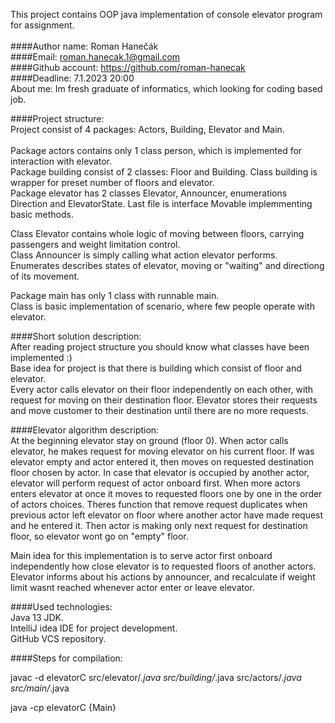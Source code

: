 This project contains OOP java implementation of console elevator program for assignment. <br />
<br />
####Author name: Roman Hanečák <br />
####Email: roman.hanecak.1@gmail.com <br />
####Github account: https://github.com/roman-hanecak <br />
####Deadline: 7.1.2023 20:00 <br />
About me: Im fresh graduate of informatics, which looking for coding based job.<br />


####Project structure: <br />
Project consist of 4 packages: Actors, Building, Elevator and Main. <br />
<br />
Package actors contains only 1 class person, which is implemented
for interaction with elevator.<br />
Package building consist of 2 classes: Floor and Building.
Class building is wrapper for preset number of floors and elevator.
<br />
Package elevator has 2 classes Elevator, Announcer, enumerations
Direction and ElevatorState. Last file is interface Movable implemmenting basic methods.

Class Elevator contains whole logic of moving between floors, carrying 
passengers and weight limitation control. <br />
Class Announcer is simply calling what action elevator performs.<br />
Enumerates describes states of elevator, moving or "waiting" and directiong of its movement. <br />

Package main has only 1 class with runnable main.<br />
Class is basic implementation of scenario, where few people operate with elevator.

####Short solution description: <br />
After reading project structure you should know what classes have been implemented :) <br />
Base idea for project is that there is building which consist of floor and elevator. <br />
Every actor calls elevator on their floor independently on each other, with request for moving on their
destination floor. Elevator stores their requests and move customer to their
destination until there are no more requests. <br />

####Elevator algorithm description:<br />
At the beginning elevator stay on ground (floor 0). When actor calls elevator, he makes request for
moving elevator on his current floor. If was elevator empty and actor entered it, then moves on requested destination floor chosen by actor.
In case that elevator is occupied by another actor, elevator will perform request of actor onboard first.
When more actors enters elevator at once it moves to requested floors one by one in the order of actors choices.
Theres function that remove request duplicates when previous actor left elevator on floor where another actor have made request and he entered it.
Then actor is making only next request for destination floor, so elevator wont go on "empty" floor.<br />

Main idea for this implementation is to serve actor first onboard independently how close elevator is to requested floors of another actors.
Elevator informs about his actions by announcer, and recalculate if weight limit wasnt reached whenever actor enter or leave elevator. <br />

####Used technologies:<br />
Java 13 JDK.<br />
IntelliJ idea IDE for project development.<br />
GitHub VCS repository.<br />

####Steps for compilation:





javac -d elevatorC src/elevator/*.java src/building/*.java src/actors/*.java src/main/*.java

java -cp elevatorC {Main}